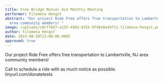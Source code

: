 ```yaml
---
title: Free Bridge Mutual Aid Monthly Meeting
performer: Filomena Hengst
abstract: "Our project Ride Free offers free transportation to Lambertville, NJ
  area community members! "
image: /uploads/c0cff8d7-a155-458d-8355-9748e0a4df11-filomena-hengst.png
author: Filomena Hengst
date: 2023-08-30T23:00:00.000Z
approved: true
---
```

Our project Ride Free offers free transportation to Lambertville, NJ area community members!

Call to schedule a ride with as much notice as possible.
tinyurl.com/donatetests
